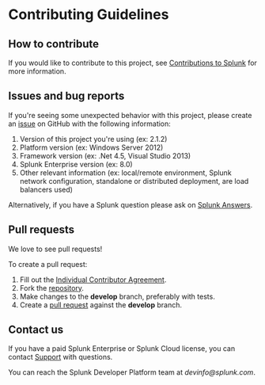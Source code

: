 # Contributing Guidelines

## How to contribute

If you would like to contribute to this project, see [Contributions to Splunk](https://www.splunk.com/en_us/form/contributions.html) for more information.

## Issues and bug reports

If you're seeing some unexpected behavior with this project, please create an [issue](https://github.com/splunk/splunk-sdk-csharp-pcl/issues) on GitHub with the following information:

1. Version of this project you're using (ex: 2.1.2)
2. Platform version (ex: Windows Server 2012)
3. Framework version (ex: .Net 4.5, Visual Studio 2013)
4. Splunk Enterprise version (ex: 8.0)
5. Other relevant information (ex: local/remote environment, Splunk network configuration, standalone or distributed deployment, are load balancers used)

Alternatively, if you have a Splunk question please ask on [Splunk Answers](https://community.splunk.com/t5/Splunk-Development/ct-p/developer-tools).

## Pull requests

We love to see pull requests!

To create a pull request:

1. Fill out the [Individual Contributor Agreement](https://www.splunk.com/en_us/form/contributions.html).
2. Fork the [repository](https://github.com/splunk/splunk-sdk-csharp-pcl).
3. Make changes to the **develop** branch, preferably with tests.
4. Create a [pull request](https://github.com/splunk/splunk-sdk-csharp-pcl/pulls) against the **develop** branch.

## Contact us

If you have a paid Splunk Enterprise or Splunk Cloud license, you can contact [Support](https://www.splunk.com/en_us/support-and-services.html) with questions.

You can reach the Splunk Developer Platform team at _devinfo@splunk.com_.

